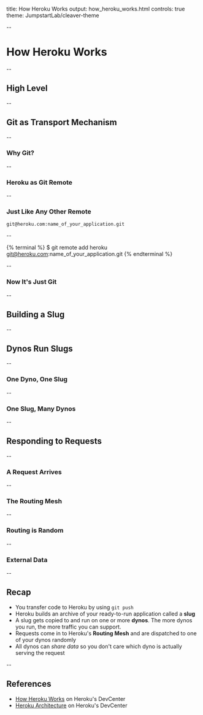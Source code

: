 title: How Heroku Works
output: how_heroku_works.html
controls: true
theme: JumpstartLab/cleaver-theme

--

# How Heroku Works

--

## High Level

--

## Git as Transport Mechanism

--

### Why Git?

--

### Heroku as Git Remote

--

### Just Like Any Other Remote

```plain
git@heroku.com:name_of_your_application.git
```

--

{% terminal %}
$ git remote add heroku git@heroku.com:name_of_your_application.git
{% endterminal %}

--

### Now It's Just Git

--

## Building a Slug

--

## Dynos Run Slugs

--

### One Dyno, One Slug

--

### One Slug, Many Dynos

--

## Responding to Requests

--

### A Request Arrives

--

### The Routing Mesh

--

### Routing is Random

--

### External Data

--

## Recap

* You transfer code to Heroku by using `git push`
* Heroku builds an archive of your ready-to-run application called a **slug**
* A slug gets copied to and run on one or more **dynos**. The more dynos you run, the more traffic you can support.
* Requests come in to Heroku's **Routing Mesh** and are dispatched to one of your dynos randomly
* All dynos can *share data* so you don't care which dyno is actually serving the request

-- 

## References

* [How Heroku Works](https://devcenter.heroku.com/articles/how-heroku-works) on Heroku's DevCenter
* [Heroku Architecture](https://devcenter.heroku.com/categories/heroku-architecture) on Heroku's DevCenter
